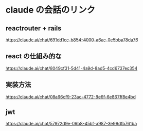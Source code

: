 # claude の会話のリンク

## reactrouter + rails

https://claude.ai/chat/691dd1cc-b854-4000-a6ac-0e5bba78da76

## react の仕組み的な

https://claude.ai/chat/8049cf31-5d41-4a9d-8ad5-4cd6737ec354

## 実装方法

https://claude.ai/chat/08a66cf9-23ac-4772-8e6f-6e867ff8e4bd

## jwt

https://claude.ai/chat/57972d9e-06b8-45bf-a987-3e99dfb761ba
